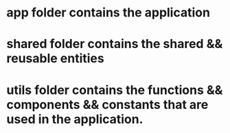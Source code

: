 # app folder contains the application

# shared folder contains the shared && reusable entities

# utils folder contains the functions && components && constants that are used in the application.
